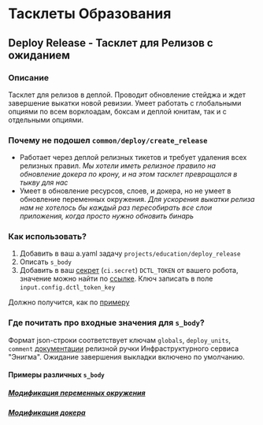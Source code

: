 # Тасклеты Образования

## Deploy Release - Тасклет для Релизов с ожиданием 

### Описание

Тасклет для релизов в деплой. Проводит обновление стейджа и ждет завершение выкатки новой ревизии.
Умеет работать с глобальными опциями по всем ворклоадам, боксам и деплой юнитам, так и с отдельными опциями.

### Почему не подошел `common/deploy/create_release`

- Работает через деплой релизных тикетов и требует удаления всех релизных правил. _Мы хотели иметь релизное правило на обновление докера по крону, и на этом тасклет превращался в тыкву для нас_
- Умеет в обновление ресурсов, слоев, и докера, но не умеет в обновление переменных окружения. _Для ускорения выкатки релиза нам не хотелось бы каждый раз пересобирать все слои приложения, когда просто нужно обновить бинарь_


### Как использовать?

1. Добавить в ваш a.yaml задачу `projects/education/deploy_release`
2. Описать `s_body`
3. Добавить в ваш [секрет](https://docs.yandex-team.ru/ci/basics#sections) (`ci.secret`) `DCTL_TOKEN` от вашего робота, значение можно найти по [ссылке](https://wiki.yandex-team.ru/e7n/devold/most-usable-oauth-tokens/). Ключ записать в поле `input.config.dctl_token_key`

Должно получится, как по [примеру](https://arcanum.yandex-team.ru/arc_vcs/education/services/enigma/a.yaml?rev=4af2038a2e1a72f760901bc50e98e5a0e089dde0#L192)



### Где почитать про входные значения для `s_body`?

Формат json-строки соответствует ключам `globals`, `deploy_units`, `comment` [документации](https://docs.yandex-team.ru/edu-enigma/release_handler#format-zaprosa-reliznoj-ruchki) релизной ручки Инфраструктурного сервиса "Энигма". Ожидание завершения выкладки включено по умолчанию.

#### Примеры различных `s_body`

##### [Модификация переменных окружения](https://docs.yandex-team.ru/edu-enigma/release_handler#operacii-s-peremennymi-okruzheniya)

##### [Модификация докера](https://docs.yandex-team.ru/edu-enigma/release_handler#operacii-s-docker-obrazom)
